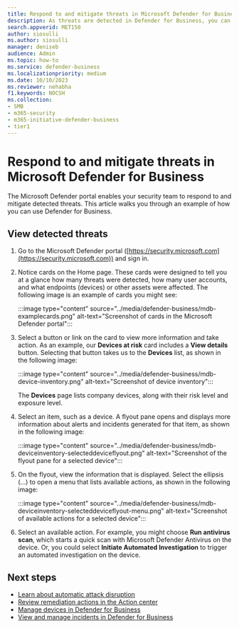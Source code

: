 ```yaml
---
title: Respond to and mitigate threats in Microsoft Defender for Business
description: As threats are detected in Defender for Business, you can take actions to respond to those threats. See how to use the device inventory view.
search.appverid: MET150
author: siosulli
ms.author: siosulli
manager: deniseb 
audience: Admin
ms.topic: how-to
ms.service: defender-business
ms.localizationpriority: medium
ms.date: 10/10/2023
ms.reviewer: nehabha
f1.keywords: NOCSH 
ms.collection: 
- SMB
- m365-security
- m365-initiative-defender-business
- tier1
---
```


# Respond to and mitigate threats in Microsoft Defender for Business

The Microsoft Defender portal enables your security team to respond to and mitigate detected threats. This article walks you through an example of how you can use Defender for Business.

## View detected threats

1. Go to the Microsoft Defender portal ([https://security.microsoft.com](https://security.microsoft.com)) and sign in.

2. Notice cards on the Home page. These cards were designed to tell you at a glance how many threats were detected, how many user accounts, and what endpoints (devices) or other assets were affected. The following image is an example of cards you might see:

   :::image type="content" source="../media/defender-business/mdb-examplecards.png" alt-text="Screenshot of cards in the Microsoft Defender portal":::

3. Select a button or link on the card to view more information and take action. As an example, our **Devices at risk** card includes a **View details** button. Selecting that button takes us to the **Devices** list, as shown in the following image:

   :::image type="content" source="../media/defender-business/mdb-device-inventory.png" alt-text="Screenshot of device inventory":::

   The **Devices** page lists company devices, along with their risk level and exposure level.

4. Select an item, such as a device. A flyout pane opens and displays more information about alerts and incidents generated for that item, as shown in the following image:  

   :::image type="content" source="../media/defender-business/mdb-deviceinventory-selecteddeviceflyout.png" alt-text="Screenshot of the flyout pane for a selected device":::

5. On the flyout, view the information that is displayed. Select the ellipsis (...) to open a menu that lists available actions, as shown in the following image: 

   :::image type="content" source="../media/defender-business/mdb-deviceinventory-selecteddeviceflyout-menu.png" alt-text="Screenshot of available actions for a selected device":::

6. Select an available action. For example, you might choose **Run antivirus scan**, which starts a quick scan with Microsoft Defender Antivirus on the device. Or, you could select **Initiate Automated Investigation** to trigger an automated investigation on the device.

## Next steps

- [Learn about automatic attack disruption](mdb-attack-disruption.md)
- [Review remediation actions in the Action center](mdb-review-remediation-actions.md)
- [Manage devices in Defender for Business](mdb-manage-devices.md)
- [View and manage incidents in Defender for Business](mdb-view-manage-incidents.md)

